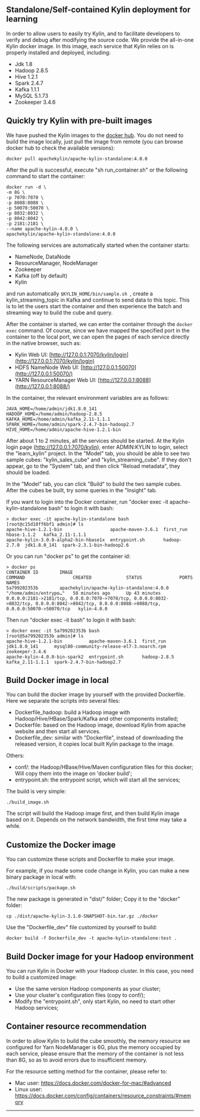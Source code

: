 ## Standalone/Self-contained Kylin deployment for learning

In order to allow users to easily try Kylin, and to facilitate developers to verify and debug after modifying the source code. We provide the all-in-one Kylin docker image. In this image, each service that Kylin relies on is properly installed and deployed, including:

- Jdk 1.8
- Hadoop 2.8.5
- Hive 1.2.1
- Spark 2.4.7
- Kafka 1.1.1
- MySQL 5.1.73
- Zookeeper 3.4.6

## Quickly try Kylin with pre-built images

We have pushed the Kylin images to the [docker hub](https://hub.docker.com/r/apachekylin/apache-kylin-standalone). You do not need to build the image locally, just pull the image from remote (you can browse docker hub to check the available versions):

```
docker pull apachekylin/apache-kylin-standalone:4.0.0
```

After the pull is successful, execute "sh run_container.sh" or the following command to start the container:

```
docker run -d \
-m 8G \
-p 7070:7070 \
-p 8088:8088 \
-p 50070:50070 \
-p 8032:8032 \
-p 8042:8042 \
-p 2181:2181 \
--name apache-kylin-4.0.0 \
apachekylin/apache-kylin-standalone:4.0.0
```

The following services are automatically started when the container starts: 

- NameNode, DataNode
- ResourceManager, NodeManager
- Zookeeper
- Kafka (off by default)
- Kylin

and run automatically `$KYLIN_HOME/bin/sample.sh `, create a kylin_streaming_topic in Kafka and continue to send data to this topic. This is to let the users start the container and then experience the batch and streaming way to build the cube and query.

After the container is started, we can enter the container through the `docker exec` command. Of course, since we have mapped the specified port in the container to the local port, we can open the pages of each service directly in the native browser, such as: 

- Kylin Web UI: [http://127.0.0.1:7070/kylin/login](http://127.0.0.1:7070/kylin/login)
- HDFS NameNode Web UI: [http://127.0.0.1:50070](http://127.0.0.1:50070/)
- YARN ResourceManager Web UI: [http://127.0.0.1:8088](http://127.0.0.1:8088/)

In the container, the relevant environment variables are as follows: 

```
JAVA_HOME=/home/admin/jdk1.8.0_141
HADOOP_HOME=/home/admin/hadoop-2.8.5
KAFKA_HOME=/home/admin/kafka_2.11-1.1.1
SPARK_HOME=/home/admin/spark-2.4.7-bin-hadoop2.7
HIVE_HOME=/home/admin/apache-hive-1.2.1-bin
```

After about 1 to 2 minutes, all the services should be started. At the Kylin login page (http://127.0.0.1:7070/kylin), enter ADMIN:KYLIN to login, select the "learn_kylin" project. In the "Model" tab, you should be able to see two sample cubes: "kylin_sales_cube" and "kylin_streaming_cube". If they don't appear, go to the "System" tab, and then click "Reload metadata", they should be loaded.

In the "Model" tab, you can click "Build" to build the two sample cubes. After the cubes be built, try some queries in the "Insight" tab.

If you want to login into the Docker container, run "docker exec -it apache-kylin-standalone bash" to login it with bash:

```
> docker exec -it apache-kylin-standalone bash
[root@c15d10ff6bf1 admin]# ls
apache-hive-1.2.1-bin                  apache-maven-3.6.1  first_run     hbase-1.1.2   kafka_2.11-1.1.1
apache-kylin-3.0.0-alpha2-bin-hbase1x  entrypoint.sh       hadoop-2.7.0  jdk1.8.0_141  spark-2.3.1-bin-hadoop2.6
```

Or you can run "docker ps" to get the container id:

```
> docker ps
CONTAINER ID        IMAGE                                              COMMAND                  CREATED             STATUS              PORTS                                                                                                                                                NAMES
5a799202353b        apachekylin/apache-kylin-standalone:4.0.0   "/home/admin/entrypo…"   58 minutes ago      Up 43 minutes             0.0.0.0:2181->2181/tcp, 0.0.0.0:7070->7070/tcp, 0.0.0.0:8032->8032/tcp, 0.0.0.0:8042->8042/tcp, 0.0.0.0:8088->8088/tcp, 0.0.0.0:50070->50070/tcp   kylin-4.0.0
```

Then run "docker exec -it <container id> bash" to login it with bash:

```
> docker exec -it 5a799202353b bash
[root@5a799202353b admin]# ls
apache-hive-1.2.1-bin          apache-maven-3.6.1  first_run     jdk1.8.0_141      mysql80-community-release-el7-3.noarch.rpm  zookeeper-3.4.6
apache-kylin-4.0.0-bin-spark2  entrypoint.sh       hadoop-2.8.5  kafka_2.11-1.1.1  spark-2.4.7-bin-hadoop2.7
```

## Build Docker image in local

You can build the docker image by yourself with the provided Dockerfile. Here we separate the scripts into several files:

- Dockerfile_hadoop: build a Hadoop image with Hadoop/Hive/HBase/Spark/Kafka and other components installed;
- Dockerfile: based on the Hadoop image, download Kylin from apache website and then start all services.
- Dockerfile_dev: similar with "Dockerfile", instead of downloading the released version, it copies local built Kylin package to the image.

Others:
- conf/: the Hadoop/HBase/Hive/Maven configuration files for this docker; Will copy them into the image on 'docker build';
- entrypoint.sh: the entrypoint script, which will start all the services;

The build is very simple:

```
./build_image.sh
```
The script will build the Hadoop image first, and then build Kylin image based on it. Depends on the network bandwidth, the first time may take a while.

## Customize the Docker image

You can customize these scripts and Dockerfile to make your image.

For example, if you made some code change in Kylin, you can make a new binary package in local with:

```
./build/scripts/package.sh
```

The new package is generated in "dist/" folder; Copy it to the "docker" folder:

```
cp ./dist/apache-kylin-3.1.0-SNAPSHOT-bin.tar.gz ./docker
```

Use the "Dockerfile_dev" file customized by yourself to build:

```
docker build -f Dockerfile_dev -t apache-kylin-standalone:test .

```

## Build Docker image for your Hadoop environment

You can run Kylin in Docker with your Hadoop cluster. In this case, you need to build a customized image:

- Use the same version Hadoop components as your cluster;
- Use your cluster's configuration files (copy to conf/);
- Modify the "entrypoint.sh", only start Kylin, no need to start other Hadoop services;


## Container resource recommendation

In order to allow Kylin to build the cube smoothly, the memory resource we configured for Yarn NodeManager is 6G, plus the memory occupied by each service, please ensure that the memory of the container is not less than 8G, so as to avoid errors due to insufficient memory.

For the resource setting method for the container, please refer to:

- Mac user: <https://docs.docker.com/docker-for-mac/#advanced>
- Linux user: <https://docs.docker.com/config/containers/resource_constraints/#memory>

---
